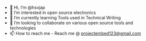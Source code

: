 - 👋 Hi, I’m @hsvjap
- 👀 I’m interested in open source electronics
- 🌱 I’m currently learning Tools used in Technical Writing
- 💞️ I’m looking to collaborate on various open source tools and technologies 
- 📫 How to reach me - Reach me @ projectembed123@gmail.com

<!---
hsvjap/hsvjap is a ✨ special ✨ repository because its `README.md` (this file) appears on your GitHub profile.
You can click the Preview link to take a look at your changes.
--->
